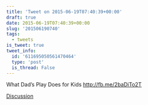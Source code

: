 ```yaml
---
title: 'Tweet on 2015-06-19T07:40:39+00:00'
draft: true
date: 2015-06-19T07:40:39+00:00
slug: '201506190740'
tags:
  - tweets
is_tweet: true
tweet_info:
  id: '611695050561470464'
  type: 'post'
  is_thread: False
---
```




What Dad’s Play Does for Kids <http://fb.me/2baDiTo2T>

[Discussion](https://x.com/sytelus/status/611695050561470464)

